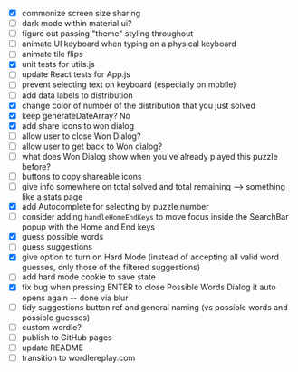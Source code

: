 * [x] commonize screen size sharing
* [ ] dark mode within material ui?
* [ ] figure out passing "theme" styling throughout
* [ ] animate UI keyboard when typing on a physical keyboard
* [ ] animate tile flips
* [x] unit tests for utils.js
* [ ] update React tests for App.js
* [ ] prevent selecting text on keyboard (especially on mobile)
* [ ] add data labels to distribution
* [x] change color of number of the distribution that you just solved
* [x] keep generateDateArray? No
* [x] add share icons to won dialog
* [ ] allow user to close Won Dialog?
* [ ] allow user to get back to Won dialog?
* [ ] what does Won Dialog show when you've already played this puzzle before?
* [ ] buttons to copy shareable icons
* [ ] give info somewhere on total solved and total remaining --> something like a stats page
* [x] add Autocomplete for selecting by puzzle number
* [ ] consider adding `handleHomeEndKeys` to move focus inside the SearchBar popup with the Home and End keys
* [x] guess possible words
* [ ] guess suggestions
* [x] give option to turn on Hard Mode (instead of accepting all valid word guesses, only those of the filtered suggestions)
* [ ] add hard mode cookie to save state
* [x] fix bug when pressing ENTER to close Possible Words Dialog it auto opens again -- done via blur
* [ ] tidy suggestions button ref and general naming (vs possible words and possible guesses)
* [ ] custom wordle?
* [ ] publish to GitHub pages
* [ ] update README
* [ ] transition to wordlereplay.com
